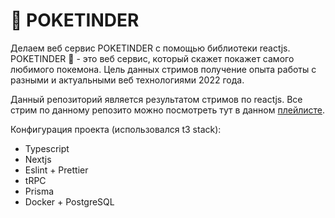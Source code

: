 # 💌 POKETINDER 

Делаем веб сервис POKETINDER с помощью библиотеки reactjs. POKETINDER 💌 - это веб сервис, который скажет покажет самого любимого покемона. Цель данных стримов получение опыта работы с разными и актуальными веб технологиями 2022 года.

Данный репозиторий является результатом стримов по reactjs. Все стрим по данному репозито можно посмотреть тут в данном [плейлисте](https://youtube.com/playlist?list=PL_trBE0sVQmclgJiGzGyXClVNLk8J0hsC).

Конфигурация проекта (использовался t3 stack):

- Typescript
- Nextjs 
- Eslint + Prettier
- tRPC
- Prisma
- Docker + PostgreSQL
